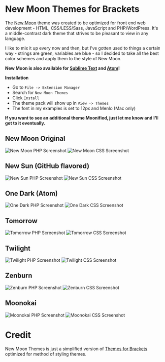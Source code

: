New Moon Themes for Brackets
==========================

The [New Moon](https://github.com/taniarascia/new-moon) theme was created to be optimized for front end web development - HTML, CSS/LESS/Sass, JavaScript and PHP/WordPress. It's a middle-contrast dark theme that strives to be pleasant to view in any language.

I like to mix it up every now and then, but I've gotten used to things a certain way - strings are green, variables are blue - so I decided to take all the best color schemes and apply them to the style of New Moon.

**New Moon is also available for [Sublime Text](https://github.com/taniarascia/new-moon-sublime) and [Atom](https://github.com/taniarascia/new-moon-atom-syntax)!**

**Installation**

* Go to `File -> Extension Manager`
* Search for `New Moon Themes`
* Click `Install`
* The theme pack will show up in 	`View -> Themes`
* The font in my examples is set to 12px and Menlo (Mac only)

**If you want to see an additional theme Moonified, just let me know and I'll get to it eventually.**


## New Moon Original
![New Moon PHP Screenshot](https://raw.githubusercontent.com/taniarascia/new-moon-themes/master/images/newmoonphp.png)
![New Moon CSS Screenshot](https://raw.githubusercontent.com/taniarascia/new-moon-themes/master/images/newmooncss.png)

## New Sun (GitHub flavored)
![New Sun PHP Screenshot](https://raw.githubusercontent.com/taniarascia/new-moon-themes/master/images/newsunphp.png)
![New Sun CSS Screenshot](https://raw.githubusercontent.com/taniarascia/new-moon-themes/master/images/newsuncss.png)

## One Dark (Atom)
![One Dark PHP Screenshot](https://raw.githubusercontent.com/taniarascia/new-moon-themes/master/images/onedarkphp.png)
![One Dark CSS Screenshot](https://raw.githubusercontent.com/taniarascia/new-moon-themes/master/images/onedarkcss.png)

## Tomorrow
![Tomorrow PHP Screenshot](https://raw.githubusercontent.com/taniarascia/new-moon-themes/master/images/tomorrowphp.png)
![Tomorrow CSS Screenshot](https://raw.githubusercontent.com/taniarascia/new-moon-themes/master/images/tomorrowcss.png)

## Twilight
![Twilight PHP Screenshot](https://raw.githubusercontent.com/taniarascia/new-moon-themes/master/images/twilightphp.png)
![Twilight CSS Screenshot](https://raw.githubusercontent.com/taniarascia/new-moon-themes/master/images/twilightcss.png)

## Zenburn
![Zenburn PHP Screenshot](https://raw.githubusercontent.com/taniarascia/new-moon-themes/master/images/zenburnphp.png)
![Zenburn CSS Screenshot](https://raw.githubusercontent.com/taniarascia/new-moon-themes/master/images/zenburncss.png)

## Moonokai
![Moonokai PHP Screenshot](https://raw.githubusercontent.com/taniarascia/new-moon-themes/master/images/moonokaiphp.png)
![Moonokai CSS Screenshot](https://raw.githubusercontent.com/taniarascia/new-moon-themes/master/images/moonokaicss.png)


Credit
=======================

New Moon Themes is just a simplified version of [Themes for Brackets](https://github.com/Jacse/themes-for-brackets) optimized for method of styling themes. 
